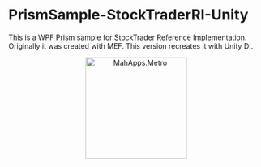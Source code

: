 # PrismSample-StockTraderRI-Unity
This is a WPF Prism sample for StockTrader Reference Implementation. Originally it was created with MEF. This version recreates it with Unity DI.

<div align="center">
  <a href="https://github.com/MahApps/MahApps.Metro">
    <img alt="MahApps.Metro" width="200" heigth="200" src="https://user-images.githubusercontent.com/658431/30968270-0e3a855e-a45f-11e7-862b-8d92ebd301ad.png">
  </a>
</div>
